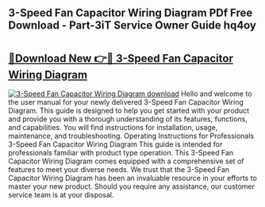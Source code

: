 ## 3-Speed Fan Capacitor Wiring Diagram PDf Free Download - Part-3iT Service Owner Guide hq4oy

# <h2><a href="http://dfhoc9l.blite.top/?on=3-Speed+Fan+Capacitor+Wiring+Diagram">🔗Download New 👉🔴 3-Speed Fan Capacitor Wiring Diagram</a></h2>

[![3-Speed Fan Capacitor Wiring Diagram download](https://i.imgur.com/lujVjoI.png)](http://dfhoc9l.blite.top/?on=3-Speed+Fan+Capacitor+Wiring+Diagram)
Hello and welcome to the user manual for your newly delivered 3-Speed Fan Capacitor Wiring Diagram. This guide is designed to help you get started with your product and provide you with a thorough understanding of its features, functions, and capabilities. You will find instructions for installation, usage, maintenance, and troubleshooting. Operating Instructions for Professionals 3-Speed Fan Capacitor Wiring Diagram This guide is intended for professionals familiar with product type operation. This 3-Speed Fan Capacitor Wiring Diagram comes equipped with a comprehensive set of features to meet your diverse needs. We trust that the 3-Speed Fan Capacitor Wiring Diagram has been an invaluable resource in your efforts to master your new product. Should you require any assistance, our customer service team is at your disposal.
